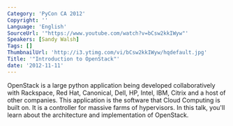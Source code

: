 ```yaml
---
Category: 'PyCon CA 2012'
Copyright: ''
Language: 'English'
SourceUrl: '"https://www.youtube.com/watch?v=bCsw2kkIWyw"'
Speakers: [Sandy Walsh]
Tags: []
ThumbnailUrl: 'http://i3.ytimg.com/vi/bCsw2kkIWyw/hqdefault.jpg'
Title: '"Introduction to OpenStack"'
date: '2012-11-11'
---
```

OpenStack is a large python application being developed collaboratively with
Rackspace, Red Hat, Canonical, Dell, HP, Intel, IBM, Citrix and a host of
other companies. This application is the software that Cloud Computing is
built on. It is a controller for massive farms of hypervisors. In this talk,
you'll learn about the architecture and implementation of OpenStack.

